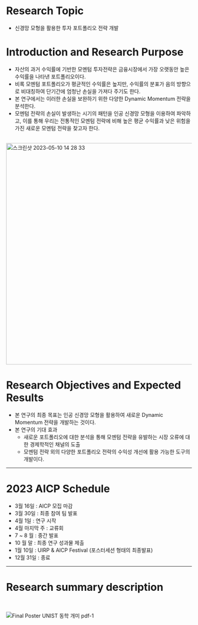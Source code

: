 # Research Topic 
- 신경망 모형을 활용한 투자 포트폴리오 전략 개발

# Introduction and Research Purpose

- 자산의 과거 수익률에 기반한 모멘텀 투자전략은 금융시장에서 가장 오랫동안 높은 수익률을 나타낸 포트폴리오이다.
- 비록 모멘텀 포트폴리오가 평균적인 수익률은 높지만, 수익률의 분표가 음의 방향으로 비대칭하여 단기간에 엄청난 손실을 가져다 주기도 한다.
- 본 연구에서는 이러한 손실을 보완하기 위한 다양한 Dynamic Momentum 전략을 분석한다.
- 모멘텀 전략의 손실이 발생하는 시기의 패턴을 인공 신경망 모형을 이용하여 파악하고, 이를 통해 우리는 전통적인 모멘텀 전략에 비해 높은 평균 수익률과 낮은 위험을 가진 새로운 모멘텀 전략을 찾고자 한다.

<br>

<img width="601" alt="스크린샷 2023-05-10 14 28 33" src="https://github.com/namwootree/UNIST_AICP/assets/91008734/c2c18b58-6799-4e52-a48f-f5f624d40624">

<br>

# Research Objectives and Expected Results

- 본 연구의 최종 목표는 인공 신경망 모형을 활용하여 새로운 Dynamic Momentum 전략을 개발하는 것이다.
- 본 연구의 기대 효과
    - 새로운 포트폴리오에 대한 분석을 통해 모멘텀 전략을 유발하는 시장 오류에 대한 경제학적인 채널의 도출
    - 모멘텀 전략 외의 다양한 포트폴리오 전략의 수익성 개선에 활용 가능한 도구의 개발이다.

---

# 2023 AICP Schedule
- 3월 16일 : AICP 모집 마감
- 3월 30일 : 최종 참여 팀 발표
- 4월 1일 : 연구 시작
- 4월 마지막 주 : 교류회
- 7 ~ 8 월 : 중간 발표
- 10 월 말 : 최종 연구 성과물 제출
- 1월 10일 : UIRP & AICP Festival (포스터세션 형태의 최종발표)
- 12월 31일 : 종료

---

# Research summary description

<br>

![Final Poster UNIST 동학 개미 pdf-1](https://github.com/namwootree/UNIST_AICP/assets/91008734/8cc7de3a-4d36-4e41-b9ec-106069b94d98)
